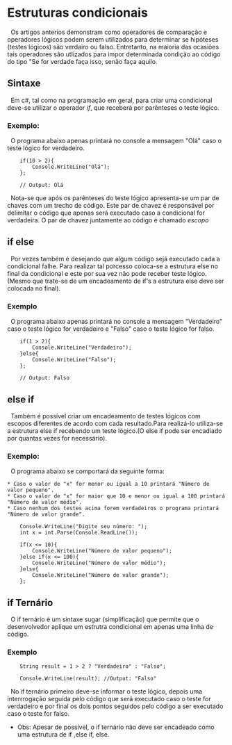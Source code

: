 # Estruturas condicionais

&nbsp; Os artigos anterios demonstram como operadores de comparação e operadores lógicos podem serem utilizados para determinar se hipóteses (testes lógicos) são verdairo ou falso. Entretanto, na maioria das ocasiões tais operadores são utlizados para impor determinada condição ao código do tipo "Se for verdade faça isso, senão faça aquilo. <br>

## Sintaxe

&nbsp; Em c#, tal como na programação em geral,  para criar uma condicional deve-se utilizar o operador <i>if</i>, que receberá por parênteses o teste lógico.

### Exemplo:

&nbsp; O programa abaixo apenas printará no console a mensagem "Olá" caso o teste lógico for verdadeiro.

```
    if(10 > 2){
        Console.WriteLine("Olá");
    };

    // Output: Olá
```

&nbsp; Nota-se que após os parênteses do teste lógico apresenta-se um par de chaves com um trecho de código. Este par de chavez é responsável por delimitar o código que apenas será executado caso a condicional for verdadeira. O par de chavez juntamente ao código é chamado <i>escopo</i>

## if else

&nbsp; Por vezes também é desejando que algum código sejá executado cada a condicional falhe. Para realizar tal porcesso coloca-se a estrutura else no final da condicional e este por sua vez não pode receber teste lógico. (Mesmo que trate-se de um encadeamento de if's a estrutura else deve ser colocada no final).

### Exemplo

&nbsp; O programa abaixo apenas printará no console a mensagem "Verdadeiro" caso o teste lógico for verdadeiro e "Falso" caso o teste lógico for falso.


```
    if(1 > 2){
        Console.WriteLine("Verdadeiro");
    }else{
        Console.WriteLine("Falso");
    };

    // Output: Falso
```

## else if

&nbsp; Também é possível criar um encadeamento de testes lógicos com escopos diferentes de acordo com cada resultado.Para realizá-lo utiliza-se  a estrutura else if recebendo um teste lógico.(O else if pode ser encadiado por quantas vezes for necessário).

### Exemplo:

&nbsp; O programa abaixo se comportará da seguinte forma:

    * Caso o valor de "x" for menor ou igual a 10 printará "Número de valor pequeno".
    * Caso o valor de "x" for maior que 10 e menor ou igual a 100 printará "Número de valor médio".
    * Caso nenhum dos testes acima forem verdadeiros o programa printará "Número de valor grande".

```
    Console.WriteLine("Digite seu número: ");
    int x = int.Parse(Console.ReadLine());

    if(x <= 10){
        Console.WriteLine("Número de valor pequeno");
    }else if(x <= 100){
        Console.WriteLine("Número de valor médio");
    }else{
        Console.WriteLine("Número de valor grande");
    };

```


## if Ternário

&nbsp; O if ternário é um sintaxe sugar (simplificação) que permite que o desenvolvedor aplique um estrutra condicional em apenas uma linha de código.<br>

### Exemplo

```
    String result = 1 > 2 ? "Verdadeiro" : "Falso";

    Console.WriteLine(result); //Output: "Falso"
```

&nbsp; No if ternário primeiro deve-se informar o teste lógico, depois uma interrrogação seguida pelo código que será executado caso o teste for verdadeiro e por final os dois pontos seguidos pelo código a ser executado caso o teste for falso. <br>

* Obs: Apesar de possível, o if ternário não deve ser encadeado como uma estrutura de if ,else if, else.
